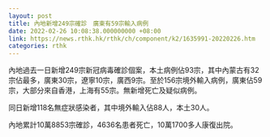 ```yaml
---
layout: post
title: 內地新增249宗確診　廣東有59宗輸入病例
date: 2022-02-26 10:08:38.000000000 +08:00
link: https://news.rthk.hk/rthk/ch/component/k2/1635991-20220226.htm
categories: rthk
---
```


內地過去一日新增249宗新冠病毒確診個案，本土病例佔93宗，其中內蒙古有32宗佔最多，廣東30宗，遼寧10宗，廣西9宗。至於156宗境外輸入病例，廣東佔59宗，大部分來自香港，上海有55宗。無新增死亡及疑似病例。

同日新增118名無症狀感染者，其中境外輸入佔88人，本土30人。

內地累計10萬8853宗確診，4636名患者死亡，10萬1700多人康復出院。
